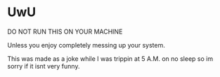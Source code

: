 # UwU

DO NOT RUN THIS ON YOUR MACHINE

Unless you enjoy completely messing up your system.

This was made as a joke while I was trippin at 5 A.M. on no sleep so im sorry if it isnt very funny.
